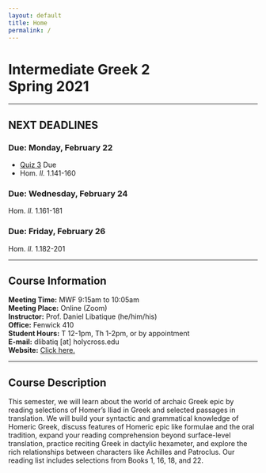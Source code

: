 ```yaml
---
layout: default
title: Home
permalink: /
---
```


# Intermediate Greek 2<br>Spring 2021

***

## NEXT DEADLINES

### Due: Monday, February 22
* [Quiz 3](https://hc.instructure.com/courses/2941/assignments/31056) Due
* Hom. *Il.* 1.141-160

### Due: Wednesday, February 24
Hom. *Il.* 1.161-181

### Due: Friday, February 26
Hom. *Il.* 1.182-201

***

## Course Information

**Meeting Time:** MWF 9:15am to 10:05am  
**Meeting Place:**  Online (Zoom)  
**Instructor:** Prof. Daniel Libatique (he/him/his)  
**Office:** Fenwick 410  
**Student Hours:** T 12-1pm, Th 1-2pm, or by appointment  
**E-mail:** dlibatiq [at] holycross.edu  
**Website:** [Click here.](https://libatique.info)

***

## Course Description

This semester, we will learn about the world of archaic Greek epic by reading selections of Homer’s Iliad in Greek and selected passages in translation. We will build your syntactic and grammatical knowledge of Homeric Greek, discuss features of Homeric epic like formulae and the oral tradition, expand your reading comprehension beyond surface-level translation, practice reciting Greek in dactylic hexameter, and explore the rich relationships between characters like Achilles and Patroclus. Our reading list includes selections from Books 1, 16, 18, and 22.
